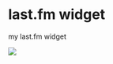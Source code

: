 # last.fm widget

my last.fm widget

<img src="https://last-fm-ruby.vercel.app/?username=Squirre1Z">
